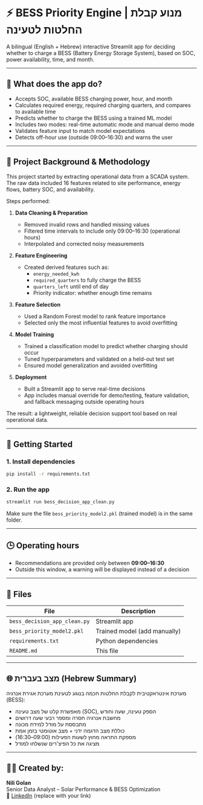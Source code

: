 
# ⚡ BESS Priority Engine | מנוע קבלת החלטות לטעינה

A bilingual (English + Hebrew) interactive Streamlit app for deciding whether to charge a BESS (Battery Energy Storage System), based on SOC, power availability, time, and month.

---

## 🧠 What does the app do?

- Accepts SOC, available BESS charging power, hour, and month
- Calculates required energy, required charging quarters, and compares to available time
- Predicts whether to charge the BESS using a trained ML model
- Includes two modes: real-time automatic mode and manual demo mode
- Validates feature input to match model expectations
- Detects off-hour use (outside 09:00–16:30) and warns the user

---

## 🔬 Project Background & Methodology

This project started by extracting operational data from a SCADA system. The raw data included 16 features related to site performance, energy flows, battery SOC, and availability.

Steps performed:

1. **Data Cleaning & Preparation**
   - Removed invalid rows and handled missing values
   - Filtered time intervals to include only 09:00–16:30 (operational hours)
   - Interpolated and corrected noisy measurements

2. **Feature Engineering**
   - Created derived features such as:
     - `energy_needed_kwh`
     - `required_quarters` to fully charge the BESS
     - `quarters_left` until end of day
     - Priority indicator: whether enough time remains

3. **Feature Selection**
   - Used a Random Forest model to rank feature importance
   - Selected only the most influential features to avoid overfitting

4. **Model Training**
   - Trained a classification model to predict whether charging should occur
   - Tuned hyperparameters and validated on a held-out test set
   - Ensured model generalization and avoided overfitting

5. **Deployment**
   - Built a Streamlit app to serve real-time decisions
   - App includes manual override for demo/testing, feature validation, and fallback messaging outside operating hours

The result: a lightweight, reliable decision support tool based on real operational data.

---

## 🚀 Getting Started

### 1. Install dependencies

```bash
pip install -r requirements.txt
```

### 2. Run the app

```bash
streamlit run bess_decision_app_clean.py
```

Make sure the file `bess_priority_model2.pkl` (trained model) is in the same folder.

---

## 🕒 Operating hours

- Recommendations are provided only between **09:00–16:30**
- Outside this window, a warning will be displayed instead of a decision

---

## 📂 Files

| File | Description |
|------|-------------|
| `bess_decision_app_clean.py` | Streamlit app |
| `bess_priority_model2.pkl` | Trained model (add manually) |
| `requirements.txt` | Python dependencies |
| `README.md` | This file |

---

## 🌐 מצב בעברית (Hebrew Summary)

מערכת אינטראקטיבית לקבלת החלטות חכמה בנוגע לטעינת מערכת אגירת אנרגיה (BESS):

- מאפשרת קלט של מצב טעינה (SOC), הספק טעינה, שעה וחודש
- מחשבת אנרגיה חסרה ומספר רבעי שעה דרושים
- מתבססת על מודל למידת מכונה
- כוללת מצב הדגמה ידני + מצב אוטומטי בזמן אמת
- מספקת התראה מחוץ לשעות הפעילות (09:00–16:30)
- מציגה את כל הפיצ'רים שנשלחו למודל

---

## 👩‍💻 Created by:

**Nili Golan**  
Senior Data Analyst – Solar Performance & BESS Optimization  
📧 [LinkedIn](https://www.linkedin.com) (replace with your link)
